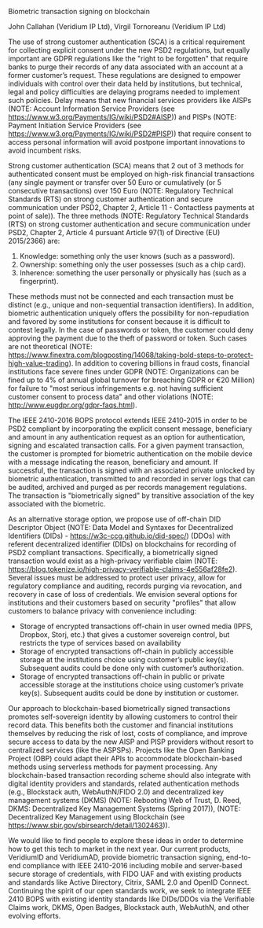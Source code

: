 Biometric transaction signing on blockchain

John Callahan (Veridium IP Ltd), Virgil Tornoreanu (Veridium IP Ltd)

The use of strong customer authentication (SCA) is a critical requirement for collecting explicit consent under the new
PSD2 regulations, but equally important are GDPR regulations like the "right to be forgotten" that require banks to purge
their records of any data associated with an account at a former customer’s request.  These regulations are designed to
empower individuals with control over their data held by institutions, but technical, legal and policy difficulties are
delaying programs needed to implement such policies.  Delay means that new financial services providers like AISPs
(NOTE:  Account Information Service Providers (see https://www.w3.org/Payments/IG/wiki/PSD2#AISP)) and PISPs
(NOTE:  Payment Initiation Service Providers (see https://www.w3.org/Payments/IG/wiki/PSD2#PISP)) that require consent
to access personal information will avoid postpone important innovations to avoid incumbent risks.  

Strong customer authentication (SCA) means that 2 out of 3 methods for authenticated consent must be employed on high-risk
financial transactions (any single payment or transfer over 50 Euro or cumulatively (or 5 consecutive transactions) over
150 Euro (NOTE:  Regulatory Technical Standards (RTS) on strong customer authentication and secure communication under
PSD2, Chapter 2, Article 11 - Contactless payments at point of sale)).  The three methods (NOTE:  Regulatory Technical
Standards (RTS) on strong customer authentication and secure communication under PSD2, Chapter 2, Article 4 pursuant
Article 97(1) of Directive (EU) 2015/2366) are:

1. Knowledge: something only the user knows (such as a password).
2. Ownership: something only the user possesses (such as a chip card).
3. Inherence: something the user personally or physically has (such as a fingerprint).

These methods must not be connected and each transaction must be distinct (e.g., unique and non-sequential transaction
identifiers).  In addition, biometric authentication uniquely offers the possibility for non-repudiation and favored by
some institutions for consent because it is difficult to contest legally.  In the case of passwords or token, the customer
could deny approving the payment due to the theft of password or token.   Such cases are not theoretical (NOTE: 
https://www.finextra.com/blogposting/14068/taking-bold-steps-to-protect-high-value-trading).  In addition to covering
billions in fraud costs, financial institutions face severe fines under GDPR (NOTE:  Organizations can be fined up to
4% of annual global turnover for breaching GDPR or €20 Million) for failure to "most serious infringements e.g. not having
sufficient customer consent to process data" and other violations (NOTE:  http://www.eugdpr.org/gdpr-faqs.html).  

The IEEE 2410-2016 BOPS protocol extends IEEE 2410-2015 in order to be PSD2 compliant by incorporating the explicit
consent message, beneficiary and amount in any authentication request as an option for authentication, signing and
escalated transaction calls.  For a given payment transaction, the customer is prompted for biometric authentication
on the mobile device with a message indicating the reason, beneficiary and amount.  If successful, the transaction is
signed with an associated private unlocked by biometric authentication, transmitted to and recorded in server logs
that can be audited, archived and purged as per records management regulations.  The transaction is "biometrically signed"
by transitive association of the key associated with the biometric.

As an alternative storage option, we propose use of off-chain DID Descriptor Object (NOTE:  Data Model and Syntaxes for
Decentralized Identifiers (DIDs) - https://w3c-ccg.github.io/did-spec/) (DDOs) with referent decentralized identifier
(DIDs) on blockchains for recording of PSD2 compliant transactions.  Specifically, a biometrically signed transaction
would exist as a high-privacy verifiable claim (NOTE:  https://blog.tokenize.io/high-privacy-verifiable-claims-4e556af28fe2).
Several issues must be addressed to protect user privacy, allow for regulatory compliance and auditing, records purging
via revocation, and recovery in case of loss of credentials.  We envision several options for institutions and their
customers based on security "profiles" that allow customers to balance privacy with convenience including:

* Storage of encrypted transactions off-chain in user owned media (IPFS, Dropbox, Storj, etc.) that gives a customer sovereign control, but restricts the type of services based on availability
* Storage of encrypted transactions off-chain in publicly accessible storage at the institutions choice using customer’s public key(s).  Subsequent audits could be done only with customer’s authorization.
* Storage of encrypted transactions off-chain in public or private accessible storage at the institutions choice using customer’s private key(s).  Subsequent audits could be done by institution or customer.

Our approach to blockchain-based biometrically signed transactions promotes self-sovereign identity by allowing customers
to control their record data.  This benefits both the customer and financial institutions themselves by reducing the risk
of lost, costs of compliance, and improve secure access to data by the new AISP and PISP providers without resort to
centralized services (like the ASPSPs).  Projects like the Open Banking Project (OBP) could adapt their APIs to accommodate
blockchain-based methods using serverless methods for payment processing.  Any blockchain-based transaction recording scheme
should also integrate with digital identity providers and standards, related authentication methods (e.g., Blockstack auth,
WebAuthN/FIDO 2.0) and decentralized key management systems (DKMS) (NOTE:  Rebooting Web of Trust, D. Reed,
DKMS: Decentralized Key Management Systems (Spring 2017)), (NOTE:  Decentralized Key Management using Blockchain
(see https://www.sbir.gov/sbirsearch/detail/1302463)).

We would like to find people to explore these ideas in order to determine how to get this tech to market in the next year.
Our current products, VeridiumID and VeridiumAD, provide biometric transaction signing, end-to-end compliance with
IEEE 2410-2016 including mobile and server-based secure storage of credentials, with FIDO UAF and with existing products
and standards like Active Directory, Citrix, SAML 2.0 and OpenID Connect.   Continuing the spirit of our open standards
work, we seek to integrate IEEE 2410 BOPS with existing identity standards like DIDs/DDOs via the Verifiable Claims work,
DKMS, Open Badges, Blockstack auth, WebAuthN, and other evolving efforts.  
